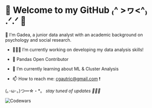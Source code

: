 # 🎀 Welcome to my GitHub ₍^ >ヮ<^₎ .ᐟ.ᐟ 🎀

💟  I'm Gadea, a junior data analyst with an academic background on psychology and social research.

- 👩🏻‍💻 I’m currently working on developing my data analysis skills!
  
- 🐼 Pandas Open Contributor

- 🌱 I’m currently learning about ML & Cluster Analysis

- 📫 How to reach me: cgautric@gmail.com ❗️
  
 (｡･ω･｡)つ━☆・*。
 *stay tuned of updates 🧚🏻‍♀️*

![Codewars](https://github.r2v.ch/codewars?user=gadeatric&stroke=PINK)

